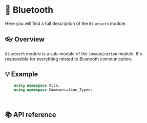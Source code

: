 # 🛜 Bluetooth

Here you will find a full description of the `Bluetooth` module.

## 👓 Overview

`Bluetooth` module is a sub-module of the `Communication` module. It's responsible for everything related to Bluetooth communication.

## 💡 Example

```cpp
    using namespace Xila;
    using namespace Communication_Types;

    
```

## 📚 API reference

```{eval-rst}

```



